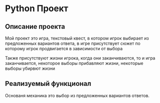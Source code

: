 # Python Проект
## Описание проекта
Мой проект это игра, текстовый квест, в котором игрок выбирает из предложенных вариантов ответа, в игре присутствует сюжет по которому игрок продвигается в зависимости от выбора

Также присутствуют жизни игрока, когда они заканчиваются, то и игра заканчивается, некоторое выборы прибавляют жизни, некоторые выборы убирвют жизни

## Реализуемый функционал
Основаня механика это выбор из предложенных вариантов ответов.